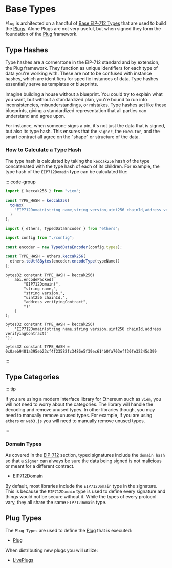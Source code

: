 # Base Types

`Plug` is architected on a handful of [Base EIP-712 Types](/decoders/base-types) that are used to build the [Plugs](/generated/base-types/Plugs). Alone Plugs are not very useful, but when signed they form the foundation of the [Plug](/) framework.

## Type Hashes

Type hashes are a cornerstone in the EIP-712 standard and by extension, the Plug framework. They function as unique identifiers for each type of data you're working with. These are not to be confused with instance hashes, which are identifiers for specific instances of data. Type hashes essentially serve as templates or blueprints.

Imagine building a house without a blueprint. You could try to explain what you want, but without a standardized plan, you're bound to run into inconsistencies, misunderstandings, or mistakes. Type hashes act like these blueprints, giving a standardized representation that all parties can understand and agree upon.

For instance, when someone signs a pin, it's not just the data that is signed, but also its type hash. This ensures that the `Signer`, the `Executor`, and the smart contract all agree on the "shape" or structure of the data.

### How to Calculate a Type Hash

The type hash is calculated by taking the `keccak256` hash of the type concatenated with the type hash of each of its children. For example, the type hash of the `EIP712Domain` type can be calculated like:

::: code-group

```typescript [viem.ts]
import { keccak256 } from "viem";

const TYPE_HASH = keccak256(
  toHex(
    "EIP712Domain(string name,string version,uint256 chainId,address verifyingContract)"
  )
);
```

```typescript [ethers.ts]
import { ethers, TypedDataEncoder } from "ethers";

import config from "./config";

const encoder = new TypedDataEncoder(config.types);

const TYPE_HASH = ethers.keccak256(
  ethers.toUtf8Bytes(encoder.encodeType(typeName))
);
```

```solidity [Verbose.sol]
bytes32 constant TYPE_HASH = keccak256(
    abi.encodePacked(
        "EIP712Domain(",
        "string name,",
        "string version,",
        "uint256 chainId,",
        "address verifyingContract",
        ")"
    )
);
```

```solidity [Inline.sol]
bytes32 constant TYPE_HASH = keccak256(
    'EIP712Domain(string name,string version,uint256 chainId,address verifyingContract)'
');
```

```solidity [Hash.sol]
bytes32 constant TYPE_HASH = 0x0aeb9481a395eb23cf4f23582fc3486e5f39ec614b0fa703eff30fe32245d399
```

:::

## Type Categories

::: tip

If you are using a modern interface library for Ethereum such as `viem`, you will not need to worry about the categories. The library will handle the decoding and remove unused types. In other libraries though, you may need to manually remove unused types. For example, if you are using `ethers` or `web3.js` you will need to manually remove unused types.

:::

### Domain Types

As covered in the [EIP-712](/decoders/eip-712) section, typed signatures include the `domain hash` so that a `Signer` can always be sure the data being signed is not malicious or meant for a different contract.

- [EIP712Domain](/generated/base-types/EIP712Domain)

By default, most libraries include the `EIP712Domain` type in the signature. This is because the `EIP712Domain` type is used to define every signature and things would not be secure without it. While the types of every protocol vary, they all share the same `EIP712Domain` type.

## Plug Types

The `Plug Types` are used to define the [Plug](/generated/base-types/Plug) that is executed:

- [Plug](/generated/base-types/Plug)

When distributing new plugs you will utilize:

- [LivePlugs](/generated/base-types/LivePlugs)
